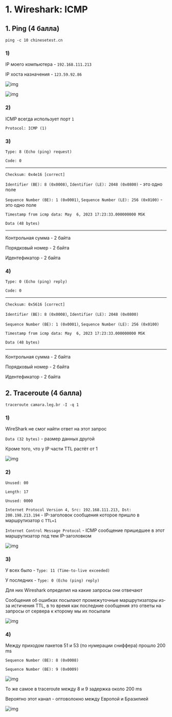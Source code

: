 # 1. Wireshark: ICMP

## 1. Ping (4 балла)

`ping -c 10 chinesetest.cn`

### 1)

IP моего компьютера - `192.168.111.213` 

IP хоста назначения - `123.59.92.86`

![img](./screenshots/Screenshot_2023-05-06_17-26-53.png)

![img](./screenshots/Screenshot_2023-05-06_17-27-00.png)

### 2)

ICMP всегда использует порт `1`

`Protocol: ICMP (1)`

### 3)

`Type: 8 (Echo (ping) request)`

`Code: 0`

----

`Checksum: 0x4e16 [correct]`

`Identifier (BE): 8 (0x0008)`, `Identifier (LE): 2048 (0x0800)` - это одно поле

`Sequence Number (BE): 1 (0x0001)`, `Sequence Number (LE): 256 (0x0100)` - это одно поле

`Timestamp from icmp data: May  6, 2023 17:23:33.000000000 MSK`

`Data (48 bytes)`

---

Контрольная сумма - 2 байта

Порядковый номер - 2 байта

Идентефикатор - 2 байта

### 4)

`Type: 0 (Echo (ping) reply)`

`Code: 0`

---

`Checksum: 0x5616 [correct]`

`Identifier (BE): 8 (0x0008)`, `Identifier (LE): 2048 (0x0800)`

`Sequence Number (BE): 1 (0x0001)`, `Sequence Number (LE): 256 (0x0100)`

`Timestamp from icmp data: May  6, 2023 17:23:33.000000000 MSK`

`Data (48 bytes)`

--- 

Контрольная сумма - 2 байта

Порядковый номер - 2 байта

Идентефикатор - 2 байта

## 2. Traceroute (4 балла)

`traceroute camara.leg.br -I -q 1`

### 1)

WireShark не смог найти ответ на этот запрос

`Data (32 bytes)` - размер данных другой

Кроме того, что у IP части TTL растёт от 1

![img](./screenshots/Screenshot_2023-05-06_17-49-38.png)

### 2)

`Unused: 00`

`Length: 17`

`Unused: 0000`

`Internet Protocol Version 4, Src: 192.168.111.213, Dst: 200.198.213.194` - IP-заголовок сообщения которое пришло в маршрутизатор с `TTL=1`

`Internet Control Message Protocol` - ICMP сообщение пришедшее в этот маршрутизатор под тем IP-заголовком

![img](./screenshots/Screenshot_2023-05-06_17-55-35.png)

### 3)

У всех было - `Type: 11 (Time-to-live exceeded)`

У последних - `Type: 0 (Echo (ping) reply)`

Для них Wireshark определил на какие запросы они отвечают

Сообщения об ошибках посылают промежуточные маршрутизаторы из-за истичения TTL, в то время как последние сообщения это ответы на запросы от сервера к кторому мы их посылали

![img](./screenshots/Screenshot_2023-05-06_18-05-51.png)

### 4)

Между приходом пакетов 51 и 53 (по нумерации сниффера) прошло 200 ms

`Sequence Number (BE): 8 (0x0008)`

`Sequence Number (BE): 9 (0x0009)`

![img](./screenshots/Screenshot_2023-05-06_18-11-41.png)

То же самое в traceroute между 8 и 9 задержка около 200 ms

Вероятно этот канал - оптоволокно между Европой и Бразилией

![img](./screenshots/Screenshot_2023-05-06_18-20-57.png)



